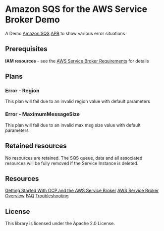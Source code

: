 # Amazon SQS for the AWS Service Broker Demo
A Demo [Amazon SQS](https://aws.amazon.com/sqs/) [APB](https://github.com/ansibleplaybookbundle/ansible-playbook-bundle) to show various error situations

## Prerequisites

**IAM resources** - see the [AWS Service Broker Requirements](https://github.com/awslabs/aws-servicebroker-documentation/blob/master/Overview.md#requirements) for details

## Plans
### Error - Region
This plan will fail due to an invalid region value with default parameters

### Error - MaximumMessageSize
This plan will fail due to an invalid max msg size value with default parameters


## Retained resources

No resources are retained. The SQS queue, data and all associated resources will be fully removed if the Service Instance is deleted.

## Resources

[Getting Started With OCP and the AWS Service Broker](https://github.com/awslabs/aws-servicebroker-documentation/blob/master/getting-started.md)
[AWS Service Broker Overview](https://github.com/awslabs/aws-servicebroker-documentation/blob/master/Overview.md)
[FAQ](https://github.com/awslabs/aws-servicebroker-documentation/blob/master/FAQ.md)
[Troubleshooting](https://github.com/awslabs/aws-servicebroker-documentation/blob/master/Troubleshooting.md)

## License

This library is licensed under the Apache 2.0 License.

